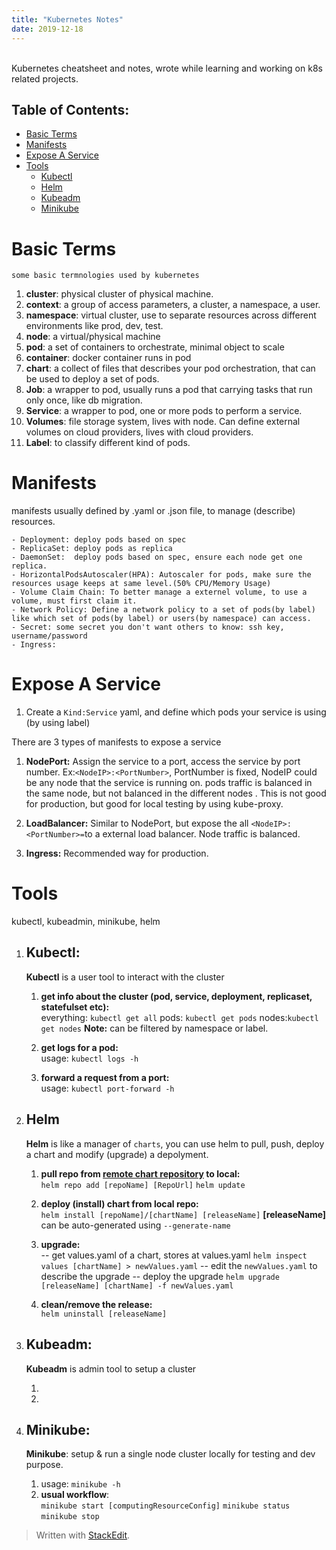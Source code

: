 ```yaml
---
title: "Kubernetes Notes"
date: 2019-12-18
---
```

<br>
Kubernetes cheatsheet and notes, wrote while learning and working on k8s related projects. <br>

## Table of Contents:
* [Basic Terms](#Basic-Terms)
* [Manifests](#Manifests)
* [Expose A Service](#Expose-A-Service)
*   [Tools](#Tools)
	* [Kubectl](#Kubectl)
	 * [Helm](#Helm)
	 * [Kubeadm](#Kubeadm)
	 * [Minikube](#Minikube)


# Basic Terms
	some basic termnologies used by kubernetes
1. **cluster**: physical cluster of physical machine.
2. **context**: a group of access parameters,  a cluster, a namespace, a user.
3. **namespace**: virtual cluster, use to separate resources across different environments like prod, dev, test.
4. **node**: a virtual/physical machine
5. **pod**: a set of containers to orchestrate, minimal object to scale
6. **container**: docker container runs in pod
7. **chart**: a collect of files that describes your pod orchestration, that can be used to deploy a set of pods.
8. **Job**: a wrapper to pod, usually runs a pod that carrying tasks that run only once, like db migration.
9. **Service**: a wrapper to pod, one or more pods to perform a service.
10. **Volumes**: file storage system, lives with node. Can define external volumes on cloud providers, lives with cloud providers.
11. **Label**: to classify different kind of pods. 
 

# Manifests

manifests usually defined by .yaml or .json file, to manage (describe) resources.

	- Deployment: deploy pods based on spec
	- ReplicaSet: deploy pods as replica 
	- DaemonSet:  deploy pods based on spec, ensure each node get one replica.
	- HorizontalPodsAutoscaler(HPA): Autoscaler for pods, make sure the resources usage keeps at same level.(50% CPU/Memory Usage)
	- Volume Claim Chain: To better manage a externel volume, to use a volume, must first claim it.
	- Network Policy: Define a network policy to a set of pods(by label) like which set of pods(by label) or users(by namespace) can access.
	- Secret: some secret you don't want others to know: ssh key, username/password
	- Ingress:


# Expose A Service


1. Create a `Kind:Service` yaml, and define which pods your service is using (by using label)

There are 3 types of manifests to expose a service

1. **NodePort:**  Assign the service to a port, access the service by port number. Ex:`<NodeIP>:<PortNumber>`, PortNumber is fixed, NodeIP could be any node that the service is running on. pods traffic is balanced in the same node, but not balanced in the different nodes . This is not good for production, but good for local testing by using kube-proxy.

2. **LoadBalancer:** Similar to NodePort, but expose the all `<NodeIP>:<PortNumber>=`to a external load balancer. Node traffic is balanced.

3. **Ingress:** Recommended way for production. 

# Tools
kubectl, kubeadmin, minikube, helm

1. ## Kubectl: 
	**Kubectl** is a user tool to interact with the cluster
	1. **get info about the cluster (pod, service, deployment, replicaset, statefulset etc):**<br>
	everything: `kubectl get all`
	pods:  	`kubectl get pods`
	nodes:`kubectl get nodes`
	**Note:** can be filtered by namespace or label. 
	
	2. **get logs for a pod:** <br>
	usage: `kubectl logs -h`
	
	3. **forward a request from a port:** <br>
	usage: `kubectl port-forward -h`
	
2. ## Helm
   **Helm** is like a manager of `charts`, you can use helm to pull, push, deploy a chart and modify (upgrade) a depolyment.

   1. **pull  repo from [remote chart repository](https://helm.sh/docs/topics/chart_repository/) to local:**<br>
 `helm repo add [repoName] [RepoUrl]`
`helm update`

   2. **deploy (install)  chart from local repo:**<br>
`helm install [repoName]/[chartName] [releaseName]`
	**[releaseName]** can be auto-generated using `--generate-name` 
	4. **upgrade:**<br>
 -- get  values.yaml of a chart, stores at values.yaml
`helm inspect values [chartName] > newValues.yaml`
-- edit the `newValues.yaml` to describe the upgrade
-- deploy the upgrade
`helm upgrade [releaseName] [chartName] -f newValues.yaml` <br>
	5. **clean/remove the release:**<br>
`helm uninstall [releaseName]`

3. ## Kubeadm:
	 **Kubeadm** is admin tool to setup a cluster
	 1. <br>
	 2. <br>
	
 
4. ## Minikube: 
	 **Minikube**: setup & run a single node cluster locally for testing and dev purpose.
	 1.  usage: `minikube -h`
	2.  **usual workflow**:<br>
		`minikube start [computingResourceConfig]`
`minikube status`
`minikube stop`

> Written with [StackEdit](https://stackedit.io/).
<!--stackedit_data:
eyJoaXN0b3J5IjpbLTE3MTM4ODQ4MSw4ODQ1ODEzMjksNTg4MT
YzNDgzLDExMzU5MTUxMzcsMzY0NDQ1ODI1LC0yMDU3Mzk0MTEw
LDE3MTIwMTQyNTksLTE4OTcxMjAzNzAsMTI1NTY2MjAzNyw0Nj
kyMzQ1MDYsLTcwNTE1Njc0MSwtNDExODU1NzA0LDk4NDM0MjM1
MywyMDI0OTM5MTY1LDE4MTIxMzgwNzgsMTczNTQyNTk4OSwtMT
MzMzYxMzQ4LC04ODQzMzI2NDEsMTI3MDE0MTYzMSwzODg3NzYy
ODBdfQ==
-->
